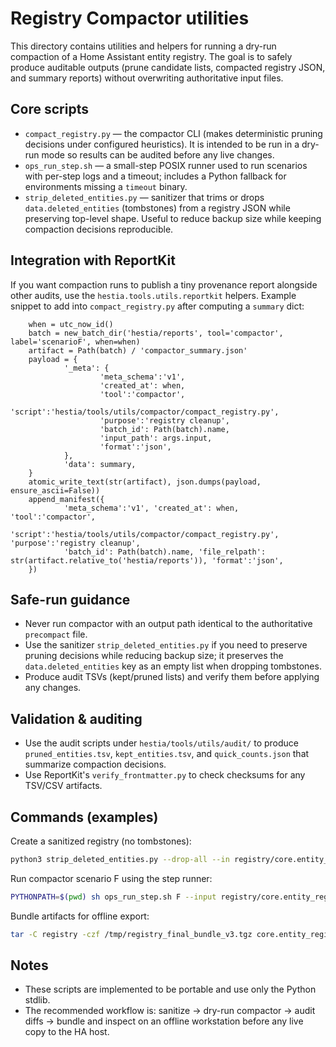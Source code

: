 Registry Compactor utilities
===========================

This directory contains utilities and helpers for running a dry-run compaction
of a Home Assistant entity registry. The goal is to safely produce auditable
outputs (prune candidate lists, compacted registry JSON, and summary reports)
without overwriting authoritative input files.

Core scripts
------------
- `compact_registry.py` — the compactor CLI (makes deterministic pruning
	decisions under configured heuristics). It is intended to be run in a dry-
	run mode so results can be audited before any live changes.
- `ops_run_step.sh` — a small-step POSIX runner used to run scenarios with
	per-step logs and a timeout; includes a Python fallback for environments
	missing a `timeout` binary.
- `strip_deleted_entities.py` — sanitizer that trims or drops `data.deleted_entities`
	(tombstones) from a registry JSON while preserving top-level shape. Useful
	to reduce backup size while keeping compaction decisions reproducible.

Integration with ReportKit
-------------------------
If you want compaction runs to publish a tiny provenance report alongside
other audits, use the `hestia.tools.utils.reportkit` helpers. Example snippet
to add into `compact_registry.py` after computing a `summary` dict:

		when = utc_now_id()
		batch = new_batch_dir('hestia/reports', tool='compactor', label='scenarioF', when=when)
		artifact = Path(batch) / 'compactor_summary.json'
		payload = {
				'_meta': {
						'meta_schema':'v1',
						'created_at': when,
						'tool':'compactor',
						'script':'hestia/tools/utils/compactor/compact_registry.py',
						'purpose':'registry cleanup',
						'batch_id': Path(batch).name,
						'input_path': args.input,
						'format':'json',
				},
				'data': summary,
		}
		atomic_write_text(str(artifact), json.dumps(payload, ensure_ascii=False))
		append_manifest({
				'meta_schema':'v1', 'created_at': when, 'tool':'compactor',
				'script':'hestia/tools/utils/compactor/compact_registry.py', 'purpose':'registry cleanup',
				'batch_id': Path(batch).name, 'file_relpath': str(artifact.relative_to('hestia/reports')), 'format':'json',
		})

Safe-run guidance
-----------------
- Never run compactor with an output path identical to the authoritative `precompact` file.
- Use the sanitizer `strip_deleted_entities.py` if you need to preserve pruning decisions while
	reducing backup size; it preserves the `data.deleted_entities` key as an empty list when
	dropping tombstones.
- Produce audit TSVs (kept/pruned lists) and verify them before applying any changes.

Validation & auditing
---------------------
- Use the audit scripts under `hestia/tools/utils/audit/` to produce `pruned_entities.tsv`,
	`kept_entities.tsv`, and `quick_counts.json` that summarize compaction decisions.
- Use ReportKit's `verify_frontmatter.py` to check checksums for any TSV/CSV artifacts.

Commands (examples)
--------------------
Create a sanitized registry (no tombstones):

```sh
python3 strip_deleted_entities.py --drop-all --in registry/core.entity_registry.precompact.json --out registry/core.entity_registry.nodel.json
```

Run compactor scenario F using the step runner:

```sh
PYTHONPATH=$(pwd) sh ops_run_step.sh F --input registry/core.entity_registry.nodel.json --out report_F.json
```

Bundle artifacts for offline export:

```sh
tar -C registry -czf /tmp/registry_final_bundle_v3.tgz core.entity_registry.canonical.json core.entity_registry.nodel.json final_candidate.json report_F.json audit/*.tsv hestia/reports/_index.jsonl
```

Notes
-----
- These scripts are implemented to be portable and use only the Python stdlib.
- The recommended workflow is: sanitize -> dry-run compactor -> audit diffs -> bundle
	and inspect on an offline workstation before any live copy to the HA host.

